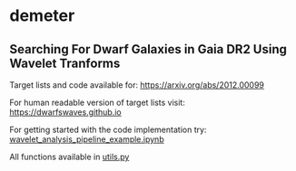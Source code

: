 # demeter
## Searching For Dwarf Galaxies in Gaia DR2 Using Wavelet Tranforms 
Target lists and code available for: https://arxiv.org/abs/2012.00099

For human readable version of target lists visit: https://dwarfswaves.github.io

For getting started with the code implementation try: [wavelet_analysis_pipeline_example.ipynb](https://github.com/edarragh/demeter/blob/main/wavelet_analysis_pipeline_example.ipynb)

All functions available in [utils.py](https://github.com/edarragh/demeter/blob/main/utils.ipynb)
